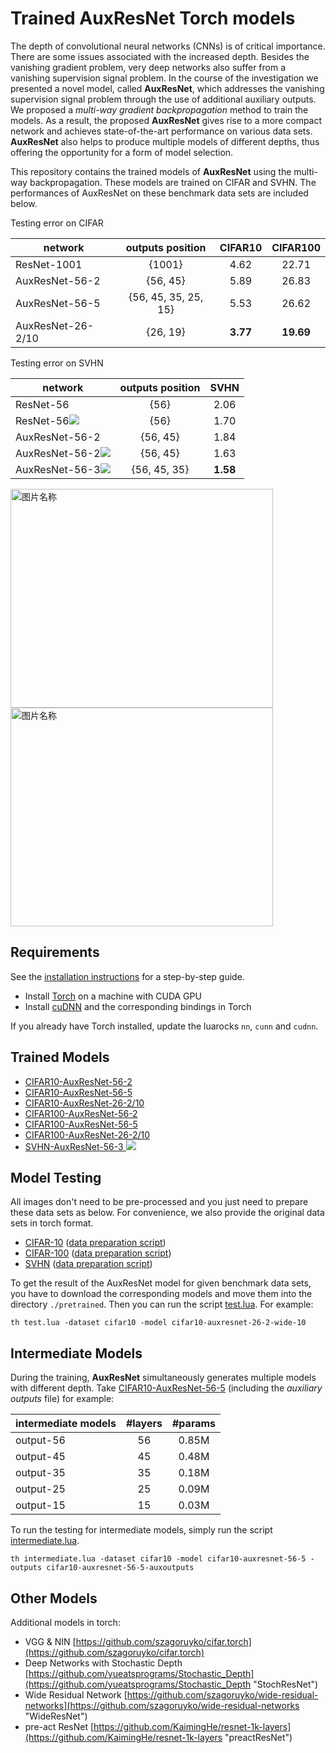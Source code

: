 # Trained AuxResNet Torch models #
The depth of convolutional neural networks (CNNs) is of critical importance. There are some issues associated with the increased depth. Besides the vanishing gradient problem, very deep networks also suffer from a vanishing supervision signal problem. In the course of the investigation we presented a novel model, called **AuxResNet**, which addresses the vanishing supervision signal problem through the use of additional auxiliary outputs. We proposed a *multi-way gradient backpropagation* method to train the models. As a result, the proposed **AuxResNet** gives rise to a more compact network and achieves state-of-the-art performance on various data sets. **AuxResNet** also helps to produce multiple models of different depths, thus offering the opportunity for a form of model selection.

This repository contains the trained models of **AuxResNet** using the multi-way backpropagation. These models are trained on CIFAR and SVHN. The performances of AuxResNet on these benchmark data sets are included below.

Testing error on CIFAR

| network       | outputs position | CIFAR10 | CIFAR100  |
| ------------- |:-------------:|:-------------:|:-----:|
| ResNet-1001| {1001} | 4.62 | 22.71 |
| AuxResNet-56-2| {56, 45} | 5.89 | 26.83 |
| AuxResNet-56-5| {56, 45, 35, 25, 15} | 5.53      | 26.62 |
| AuxResNet-26-2/10| {26, 19} | **3.77** | **19.69** |

Testing error on SVHN

| network        | outputs position | SVHN  |
| ------------- |:-------------:|:-----:|
| ResNet-56      | {56} | 2.06 |
| ResNet-56<img src="http://chart.googleapis.com/chart?cht=tx&chl=^\dagger" style="border:none;"> | {56} | 1.70 |
| AuxResNet-56-2      | {56, 45} | 1.84 |
| AuxResNet-56-2<img src="http://chart.googleapis.com/chart?cht=tx&chl=^\dagger" style="border:none;"> | {56, 45} | 1.63 |
| AuxResNet-56-3<img src="http://chart.googleapis.com/chart?cht=tx&chl=^\dagger" style="border:none;"> | {56, 45, 35} | **1.58** |

<img src="http://i.imgur.com/KLThhLO.jpg" width = "420" height = "350" alt="图片名称" align=center />
<img src="http://i.imgur.com/jFMEh0c.jpg" width = "420" height = "350" alt="图片名称" align=center />

## Requirements ##
See the [installation instructions](https://github.com/guoyongcn/fb.resnet.torch/blob/master/INSTALL.md "installation") for a step-by-step guide.

- Install [Torch](http://torch.ch/ "torch") on a machine with CUDA GPU
- Install [cuDNN](https://developer.nvidia.com/cudnn "cudnn") and the corresponding bindings in Torch

If you already have Torch installed, update the luarocks ```nn```, ```cunn``` and ```cudnn```.

## Trained Models ##
- [CIFAR10-AuxResNet-56-2](https://yadi.sk/d/zMvzifB0vcyGA "AuxResNet-56-2")
- [CIFAR10-AuxResNet-56-5](https://yadi.sk/d/k1_34p-qvjdCT "AuxResNet-56-5")
- [CIFAR10-AuxResNet-26-2/10](https://yadi.sk/d/g-fKiJdKvcyJH "AuxResNet-26-2/10")
- [CIFAR100-AuxResNet-56-2](https://yadi.sk/d/9GTk0HrYvcyK6 "AuxResNet-56-2")
- [CIFAR100-AuxResNet-56-5](https://yadi.sk/d/NqIb0RYyvcyKo "AuxResNet-56-5")
- [CIFAR100-AuxResNet-26-2/10](https://yadi.sk/d/W8S5Cp3hvcyLT "AuxResNet-26-2/10")
- [SVHN-AuxResNet-56-3 <img src="http://chart.googleapis.com/chart?cht=tx&chl=^\dagger">](https://yadi.sk/d/fs1xwcIzvcyBo "AuxResNet-56-3")

## Model Testing ##
All images don't need to be pre-processed and you just need to prepare these data sets as below. For convenience, we also provide the original data sets in torch format.

- [CIFAR-10](https://yadi.sk/d/HvwH2jJBvcyTV "cifar10") ([data preparation script](https://github.com/guoyongcn/auxresnet/blob/master/datasets/cifar10-gen.lua "cifar10-preparation"))
- [CIFAR-100](https://yadi.sk/d/u7IJW2SEvcyUg "cifar100") ([data preparation script](https://github.com/guoyongcn/auxresnet/blob/master/datasets/cifar100-gen.lua "cifar100-preparation"))
- [SVHN](https://yadi.sk/d/BwgQII_LvfPH4 "svhn") ([data preparation script](https://github.com/guoyongcn/auxresnet/blob/master/datasets/svhn-gen.lua "svhn-preparation"))

To get the result of the AuxResNet model for given benchmark data sets, you have to download the corresponding models and move them into the directory ``` ./pretrained ```.
Then you can run the script [test.lua](https://github.com/guoyongcn/auxresnet/blob/master/test.lua "testing"). For example:

```
th test.lua -dataset cifar10 -model cifar10-auxresnet-26-2-wide-10 
```

## Intermediate Models ##
During the training, **AuxResNet** simultaneously generates multiple models with different depth. Take [CIFAR10-AuxResNet-56-5](https://yadi.sk/d/k1_34p-qvjdCT "AuxResNet-56-5") (including the *auxiliary outputs* file) for example:

| intermediate models | #layers | #params |
| ------------- |:-------------:|:-----:|
|output-56| 56 | 0.85M |
|output-45| 45 | 0.48M |
|output-35| 35 | 0.18M |
|output-25| 25 | 0.09M |
|output-15| 15 | 0.03M |

To run the testing for intermediate models, simply run the script [intermediate.lua](https://github.com/guoyongcn/auxresnet/blob/master/intermediate.lua "intermediate").

```
th intermediate.lua -dataset cifar10 -model cifar10-auxresnet-56-5 -outputs cifar10-auxresnet-56-5-auxoutputs
```

## Other Models ##
Additional models in torch:

- VGG & NIN [https://github.com/szagoruyko/cifar.torch](https://github.com/szagoruyko/cifar.torch)
- Deep Networks with Stochastic Depth [https://github.com/yueatsprograms/Stochastic_Depth](https://github.com/yueatsprograms/Stochastic_Depth "StochResNet")
- Wide Residual Network [https://github.com/szagoruyko/wide-residual-networks](https://github.com/szagoruyko/wide-residual-networks "WideResNet")
- pre-act ResNet [https://github.com/KaimingHe/resnet-1k-layers](https://github.com/KaimingHe/resnet-1k-layers "preactResNet")
